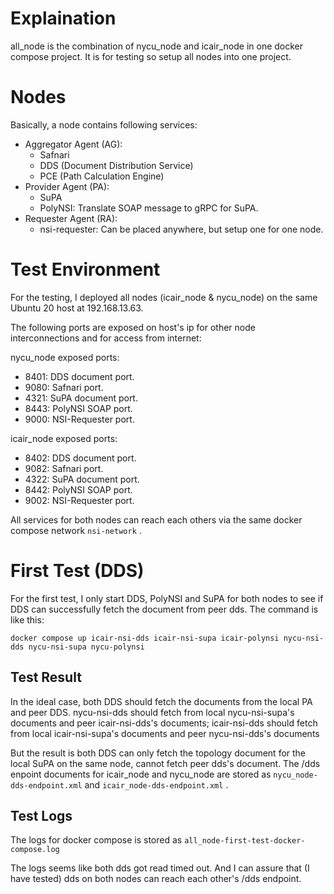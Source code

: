 # Explaination
all_node is the combination of nycu_node and icair_node in one docker compose project.
It is for testing so setup all nodes into one project.

# Nodes
Basically, a node contains following services:
- Aggregator Agent (AG):
    - Safnari
    - DDS (Document Distribution Service)
    - PCE (Path Calculation Engine)
- Provider Agent (PA):
    - SuPA
    - PolyNSI: Translate SOAP message to gRPC for SuPA.
- Requester Agent (RA):
    - nsi-requester: Can be placed anywhere, but setup one for one node.


# Test Environment
For the testing, I deployed all nodes (icair_node & nycu_node) on the same Ubuntu 20 host at 192.168.13.63.

The following ports are exposed on host's ip for other node interconnections and for access from internet:

nycu_node exposed ports:
- 8401: DDS document port.
- 9080: Safnari port.
- 4321: SuPA document port.
- 8443: PolyNSI SOAP port.
- 9000: NSI-Requester port.


icair_node exposed ports:
- 8402: DDS document port.
- 9082: Safnari port.
- 4322: SuPA document port.
- 8442: PolyNSI SOAP port.
- 9002: NSI-Requester port.

All services for both nodes can reach each others via the same docker compose network `nsi-network` .


# First Test (DDS)

For the first test, I only start DDS, PolyNSI and SuPA for both nodes to see if DDS can successfully fetch the document from peer dds. The command is like this:
```
docker compose up icair-nsi-dds icair-nsi-supa icair-polynsi nycu-nsi-dds nycu-nsi-supa nycu-polynsi
```

## Test Result
In the ideal case, both DDS should fetch the documents from the local PA and peer DDS.
nycu-nsi-dds should fetch from local nycu-nsi-supa's documents and peer icair-nsi-dds's documents; icair-nsi-dds should fetch from local icair-nsi-supa's documents and peer nycu-nsi-dds's documents

But the result is both DDS can only fetch the topology document for the local SuPA on the same node, cannot fetch peer dds's document.
The /dds enpoint documents for icair_node and nycu_node are stored as `nycu_node-dds-endpoint.xml` and `icair_node-dds-endpoint.xml` .

## Test Logs
The logs for docker compose is stored as `all_node-first-test-docker-compose.log`

The logs seems like both dds got read timed out.
And I can assure that (I have tested) dds on both nodes can reach each other's /dds endpoint.
